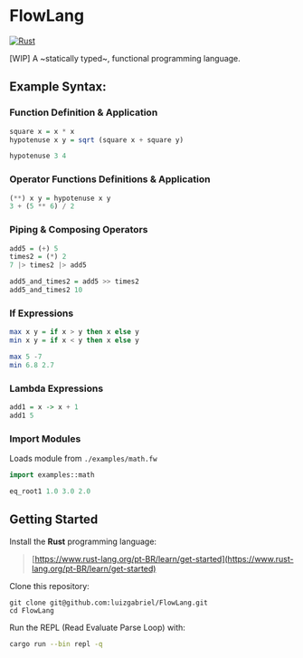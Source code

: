# FlowLang

[![Rust](https://github.com/luizgabriel/FlowLang/actions/workflows/rust.yml/badge.svg?branch=main)](https://github.com/luizgabriel/FlowLang/actions/workflows/rust.yml)

[WIP] A ~statically typed~, functional programming language.

## Example Syntax:

### Function Definition & Application

```hs
square x = x * x
hypotenuse x y = sqrt (square x + square y)

hypotenuse 3 4
```

### Operator Functions Definitions & Application

```hs
(**) x y = hypotenuse x y
3 + (5 ** 6) / 2
```

### Piping & Composing Operators

```hs
add5 = (+) 5
times2 = (*) 2
7 |> times2 |> add5

add5_and_times2 = add5 >> times2
add5_and_times2 10
```

### If Expressions

```hs
max x y = if x > y then x else y
min x y = if x < y then x else y

max 5 -7
min 6.8 2.7
```

### Lambda Expressions

```hs
add1 = x -> x + 1
add1 5
```

### Import Modules

Loads module from `./examples/math.fw`

```hs
import examples::math

eq_root1 1.0 3.0 2.0
```

## Getting Started

Install the **Rust** programming language:

> [https://www.rust-lang.org/pt-BR/learn/get-started](https://www.rust-lang.org/pt-BR/learn/get-started)

Clone this repository:

```
git clone git@github.com:luizgabriel/FlowLang.git
cd FlowLang
```

Run the REPL (Read Evaluate Parse Loop) with:

```sh
cargo run --bin repl -q
```
